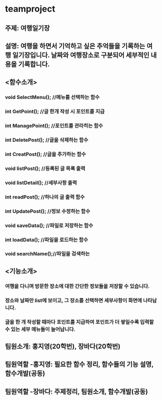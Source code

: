 # teamproject
## 주제: 여행일기장 
## 설명: 여행을 하면서 기억하고 싶은 추억들을 기록하는 여행 일기장입니다. 날짜와 여행장소로 구분되어 세부적인 내용을 기록합니다.
##
## <함수소개>
### void SelectMenu(); //메뉴를 선택하는 함수
### int GetPoint(); //글 한개 작성 시 포인트를 지급
### int ManagePoint(); //포인트를 관라히는 함수
### int DeletePost(); //글을 삭제하는 함수
### int CreatPost(); //글을 추가하는 함수
### void listPost(); //등록된 글 목록 출력
### void listDetail(); //세부사항 출력
### int readPost(); //하나의 글 출력 함수
### int UpdatePost(); //정보 수정하는 함수
### void saveData(); //파일로 저장하는 함수
### int loadData(); //파일을 로드하는 함수
### void searchName();//파일을 검색하는 
##
## <기능소개>
### 여행을 다니며 방문한 장소에 대한 간단한 정보들을 저장할 수 있습니다.
### 장소와 날짜만 list에 보이고, 그 장소를 선택하면 세부사항이 화면에 나타납니다.
### 글을 한 개 작성할 때마다 포인트를 지급하여 포인트가 더 쌓일수록 입력할 수 있는 세부 메뉴들이 늘어납니다.
##
## 팀원소개: 홍지영(20학번), 장바다(20학번)
## 팀원역할 -홍지영: 필요한 함수 정리, 함수들의 기능 설명, 함수개발(공동)
## 팀원역할 -장바다: 주제정리, 팀원소개, 함수개발(공동)
